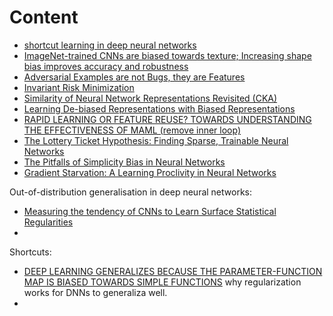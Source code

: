 # Content
- [shortcut learning in deep neural networks](https://github.com/YHJYH/Machine_Learning/blob/main/projects/Master_Thesis/papers/shortcut_learning_in_deep_NN.md#shortcut-learning-in-deep-neural-networks)
- [ImageNet-trained CNNs are biased towards texture; Increasing shape bias improves accuracy and robustness](https://github.com/YHJYH/Machine_Learning/blob/main/projects/Master_Thesis/papers/bias_towards_texture.md#imagenet-trained-cnns-are-biased-towards-texture-increasing-shape-bias-improves-accuracy-and-robustness)
- [Adversarial Examples are not Bugs, they are Features](https://github.com/YHJYH/Machine_Learning/blob/main/projects/Master_Thesis/papers/adversarial_examples_are_features.md#adversarial-examples-are-not-bugs-they-are-features)
- [Invariant Risk Minimization](https://github.com/YHJYH/Machine_Learning/blob/main/projects/Master_Thesis/papers/IRM.md#invariant-risk-minimization)
- [Similarity of Neural Network Representations Revisited (CKA)](https://github.com/YHJYH/Machine_Learning/blob/main/projects/Master_Thesis/papers/similarity_of_NN_CKA.md#similarity-of-neural-network-representations-revisited)
- [Learning De-biased Representations with Biased Representations](https://github.com/YHJYH/Machine_Learning/blob/main/projects/Master_Thesis/papers/learn_debias.md#learning-de-biased-representations-with-biased-representations)
- [RAPID LEARNING OR FEATURE REUSE? TOWARDS UNDERSTANDING THE EFFECTIVENESS OF MAML (remove inner loop)](https://github.com/YHJYH/Machine_Learning/blob/main/projects/Master_Thesis/papers/remove_inner_loop.md#rapid-learning-or-feature-reuse-towards-understanding-the-effectiveness-of-maml)
- [The Lottery Ticket Hypothesis: Finding Sparse, Trainable Neural Networks](https://github.com/YHJYH/Machine_Learning/blob/main/projects/Master_Thesis/papers/lottery_ticket.md#the-lottery-ticket-hypothesis-finding-sparse-trainable-neural-networks)
- [The Pitfalls of Simplicity Bias in Neural Networks](https://github.com/YHJYH/Machine_Learning/blob/main/projects/Master_Thesis/papers/pitfall.md#the-pitfalls-of-simplicity-bias-in-neural-networks)
- [Gradient Starvation: A Learning Proclivity in Neural Networks](https://github.com/YHJYH/Machine_Learning/blob/main/projects/Master_Thesis/papers/gradient_starvation.md#gradient-starvation-a-learning-proclivity-in-neural-networks)


Out-of-distribution generalisation in deep neural networks:
- [Measuring the tendency of CNNs to Learn Surface Statistical Regularities](https://github.com/YHJYH/Machine_Learning/blob/main/projects/Master_Thesis/papers/Surface_Statistical_Regularities.md#measuring-the-tendency-of-cnns-to-learn-surface-statistical-regularities) 
- 

Shortcuts:
- [DEEP LEARNING GENERALIZES BECAUSE THE PARAMETER-FUNCTION MAP IS BIASED TOWARDS SIMPLE FUNCTIONS](https://github.com/YHJYH/Machine_Learning/blob/main/projects/Master_Thesis/papers/PARAMETER_FUNCTION_MAP_IS_BIASED_TOWARDS_SIMPLE_FUNCTIONS.md#deep-learning-generalizes-because-the-parameter-function-map-is-biased-towards-simple-functions) why regularization works for DNNs to generaliza well.
- 
